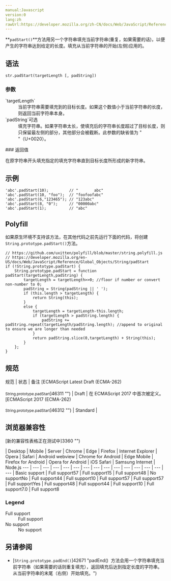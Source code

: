 ```yaml
---
manual:Javascript
version:0
lang:zh
rawUrl:https://developer.mozilla.org/zh-CN/docs/Web/JavaScript/Reference/Global_Objects/String/padStart
---
```






**`padStart()`**方法用另一个字符串填充当前字符串(重复，如果需要的话)，以便产生的字符串达到给定的长度。填充从当前字符串的开始(左侧)应用的。


## 语法<a name="语法"></a>

```
str.padStart(targetLength [, padString])
```

### 参数<a name="参数"></a>
<dl><dt id=''>`targetLength`</dt><dd>当前字符串需要填充到的目标长度。如果这个数值小于当前字符串的长度，则返回当前字符串本身。</dd><dt id=''>`padString`可选</dt><dd>填充字符串。如果字符串太长，使填充后的字符串长度超过了目标长度，则只保留最左侧的部分，其他部分会被截断。此参数的缺省值为 &quot; &quot;（U+0020）。</dd></dl>
### 返回值<a name="返回值"></a>


在原字符串开头填充指定的填充字符串直到目标长度所形成的新字符串。


## 示例<a name="示例"></a>

```
'abc'.padStart(10);         // "       abc"
'abc'.padStart(10, "foo");  // "foofoofabc"
'abc'.padStart(6,"123465"); // "123abc"
'abc'.padStart(8, "0");     // "00000abc"
'abc'.padStart(1);          // "abc"
```





## Polyfill<a name="Polyfill"></a>


如果原生环境不支持该方法，在其他代码之前先运行下面的代码，将创建`String.prototype.padStart()`方法。


```
// https://github.com/uxitten/polyfill/blob/master/string.polyfill.js
// https://developer.mozilla.org/en-US/docs/Web/JavaScript/Reference/Global_Objects/String/padStart
if (!String.prototype.padStart) {
    String.prototype.padStart = function padStart(targetLength,padString) {
        targetLength = targetLength>>0; //floor if number or convert non-number to 0;
        padString = String(padString || ' ');
        if (this.length > targetLength) {
            return String(this);
        }
        else {
            targetLength = targetLength-this.length;
            if (targetLength > padString.length) {
                padString += padString.repeat(targetLength/padString.length); //append to original to ensure we are longer than needed
            }
            return padString.slice(0,targetLength) + String(this);
        }
    };
}

```

## 规范<a name="规范"></a>

规范 | 状态 | 备注 
[ECMAScript Latest Draft (ECMA-262)<br></br><small>String.prototype.padStart</small>]46311 "") | Draft | 在 ECMAScript 2017 中首次被定义。 
[ECMAScript 2017 (ECMA-262)<br></br><small>String.prototype.padStart</small>]46312 "") | Standard |  


## 浏览器兼容性<a name="浏览器兼容性"></a>
[新的兼容性表格正在测试中<i></i>]3360 "")

 | <abbr>Desktop<i></i></abbr> | <abbr>Mobile<i></i></abbr> | <abbr>Server<i></i></abbr> 
 | <abbr>Chrome<i></i></abbr> | <abbr>Edge<i></i></abbr> | <abbr>Firefox<i></i></abbr> | <abbr>Internet Explorer<i></i></abbr> | <abbr>Opera<i></i></abbr> | <abbr>Safari<i></i></abbr> | <abbr>Android webview<i></i></abbr> | <abbr>Chrome for Android<i></i></abbr> | <abbr>Edge Mobile<i></i></abbr> | <abbr>Firefox for Android<i></i></abbr> | <abbr>Opera for Android<i></i></abbr> | <abbr>iOS Safari<i></i></abbr> | <abbr>Samsung Internet<i></i></abbr> | <abbr>Node.js<i></i></abbr> 
 ---  |  ---  |  ---  |  ---  |  ---  |  ---  |  ---  |  ---  |  ---  |  ---  |  ---  |  ---  |  ---  |  ---  |  ---  | 
Basic support | <abbr>Full support</abbr>57 | <abbr>Full support</abbr>15 | <abbr>Full support</abbr>48 | <abbr>No support</abbr>No | <abbr>Full support</abbr>44 | <abbr>Full support</abbr>10 | <abbr>Full support</abbr>57 | <abbr>Full support</abbr>57 | <abbr>Full support</abbr>Yes | <abbr>Full support</abbr>48 | <abbr>Full support</abbr>44 | <abbr>Full support</abbr>10 | <abbr>Full support</abbr>7.0 | <abbr>Full support</abbr>8 


### Legend<a name="Legend"></a>
<dl><dt id=''><abbr>Full support</abbr></dt><dd>Full support</dd><dt id=''><abbr>No support</abbr></dt><dd>No support</dd></dl>

## 另请参阅<a name="另请参阅"></a>

* [`String.prototype.padEnd()`]42671 "padEnd()  方法会用一个字符串填充当前字符串（如果需要的话则重复填充），返回填充后达到指定长度的字符串。从当前字符串的末尾（右侧）开始填充。")



